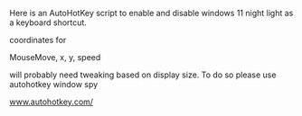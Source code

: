 Here is an AutoHotKey script to enable and disable windows 11 night light as a keyboard shortcut.

coordinates for 

MouseMove, x, y, speed 

will probably need tweaking based on display size. To do so please use autohotkey window spy

www.autohotkey.com/

